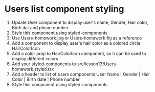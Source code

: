 # Users list component styling

1. Update User component to display user's name, Gender, Hair color, Birth dat and phone number
2. Style this component using styled-components
3. Use Users-homework.jpg or Users-homework.fig as a reference
4. Add a component to display user's hair color as a colored circle HairColorIcon
5. Add a color prop to HairColorIcon component, so it can be used to display different colors
6. Add your styled-components to src/lesson13/Users-homework.styled.tsx
7. Add a header to list of users components
User Name | Gender | Hair Color | Birth date | Phone number
8. Style this component using styled-components
